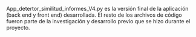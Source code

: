 App_detertor_similitud_informes_V4.py es la versión final de la aplicación (back end y front end) desarrollada. El resto de los archivos de código fueron parte de la investigación y desarrollo previo que se hizo durante el proyecto.
